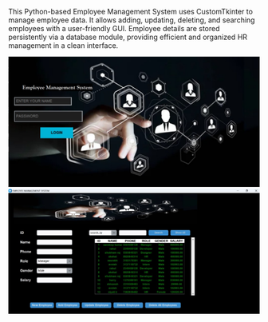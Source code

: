 This Python-based Employee Management System uses CustomTkinter to manage employee data.
It allows adding, updating, deleting, and searching employees with a user-friendly GUI.
Employee details are stored persistently via a database module, providing efficient and organized HR management in a clean interface.

![image alt](https://github.com/sandeepkumar9000/Employee-Management-System/blob/2d53e0ecc3d444d54fdbdb3558f11fbac410442f/githubimg2.jpg)
![image alt](https://github.com/sandeepkumar9000/Employee-Management-System/blob/2a7d8d6810848feab6f98c97839a19bcac540306/githubimg.jpg)

